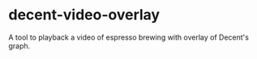 # decent-video-overlay

A tool to playback a video of espresso brewing with overlay of Decent's graph.
